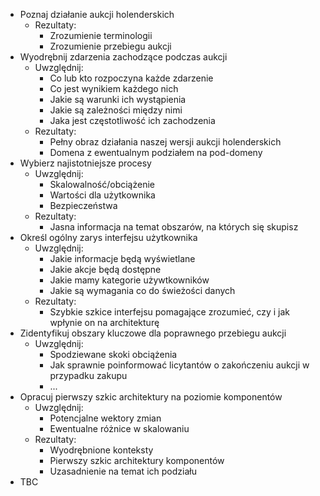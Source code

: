 * Poznaj działanie aukcji holenderskich
    * Rezultaty:
        * Zrozumienie terminologii
        * Zrozumienie przebiegu aukcji
* Wyodrębnij zdarzenia zachodzące podczas aukcji
    * Uwzględnij:
        * Co lub kto rozpoczyna każde zdarzenie
        * Co jest wynikiem każdego nich
        * Jakie są warunki ich wystąpienia
        * Jakie są zależności między nimi
        * Jaka jest częstotliwość ich zachodzenia
    * Rezultaty:
        * Pełny obraz działania naszej wersji aukcji holenderskich
        * Domena z ewentualnym podziałem na pod-domeny
* Wybierz najistotniejsze procesy
    * Uwzględnij:
        * Skalowalność/obciążenie
        * Wartości dla użytkownika
        * Bezpieczeństwa
    * Rezultaty:
        * Jasna informacja na temat obszarów, na których się skupisz
* Określ ogólny zarys interfejsu użytkownika
    * Uwzględnij:
        * Jakie informacje będą wyświetlane
        * Jakie akcje będą dostępne
        * Jakie mamy kategorie używtkowników
        * Jakie są wymagania co do świeżości danych
    * Rezultaty:
        * Szybkie szkice interfejsu pomagające zrozumieć, czy i jak wpłynie on na architekturę
* Zidentyfikuj obszary kluczowe dla poprawnego przebiegu aukcji
    * Uwzględnij:
        * Spodziewane skoki obciążenia
        * Jak sprawnie poinformować licytantów o zakończeniu aukcji w przypadku zakupu
        * ...
* Opracuj pierwszy szkic architektury na poziomie komponentów
    * Uwzględnij:
        * Potencjalne wektory zmian
        * Ewentualne różnice w skalowaniu
    * Rezultaty:
        * Wyodrębnione konteksty
        * Pierwszy szkic architektury komponentów
        * Uzasadnienie na temat ich podziału
* TBC


